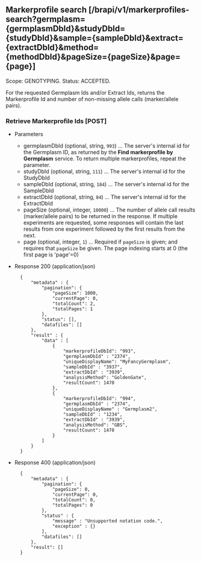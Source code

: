 ## Markerprofile search [/brapi/v1/markerprofiles-search?germplasm={germplasmDbId}&studyDbId={studyDbId}&sample={sampleDbId}&extract={extractDbId}&method={methodDbId}&pageSize={pageSize}&page={page}]
Scope: GENOTYPING.
Status: ACCEPTED.

For the requested Germplasm Ids and/or Extract Ids, returns the Markerprofile Id and number of non-missing allele calls 
(marker/allele pairs).

### Retrieve Markerprofile Ids [POST]
+ Parameters
    + germplasmDbId (optional, string, `993`) ... The server's internal id for the Germplasm ID, as returned by the **Find markerprofile by Germplasm** service. To return multiple markerprofiles, repeat the parameter.
    + studyDbId (optional, string, `111`) ... The server's internal id for the StudyDbId
    + sampleDbId (optional, string, `184`) ... The server's internal id for the SampleDbId
    + extractDbId (optional, string, `84`) ... The server's internal id for the ExtractDbId
    + pageSize (optional, integer, `10000`) ... The number of allele call results (marker/allele pairs) to be returned in the response. If multiple experiments are requested, some responses will contain the last results from one experiment followed by the first results from the next.
    + page (optional, integer, `1`) ... Required if `pageSize` is given; and requires that `pageSize` be given. The page indexing starts at 0 (the first page is 'page'=0)
+ Response 200 (application/json)

        {
            "metadata" : {
                "pagination": {
                    "pageSize": 1000,
                    "currentPage": 0,
                    "totalCount": 2,
                    "totalPages": 1
                },
                "status": [],
                "datafiles": []
            },
            "result" : {
                "data" : [
                    {   
                        "markerprofileDbId": "993",
                        "germplasmDbId" : "2374",
                        "uniqueDisplayName": "MyFancyGermplasm",
                        "sampleDbId" : "3937",
                        "extractDbId" : "3939",
                        "analysisMethod": "GoldenGate",
                        "resultCount": 1470
                    },
                    {
                        "markerprofileDbId": "994",
                        "germplasmDbId" : "2374",
                        "uniqueDisplayName" : "Germplasm2",
                        "sampleDbId" : "1234",
                        "extractDbId" : "3939",
                        "analysisMethod": "GBS",
                        "resultCount": 1470
                    }
                ]
            }
        }
        
+ Response 400 (application/json)

        {
            "metadata" : {
                "pagination": {
                    "pageSize": 0,
                    "currentPage": 0,
                    "totalCount": 0,
                    "totalPages": 0
                },
                "status" : {
                    "message" : "Unsupported notation code.",
                    "exception" : {}
                ],
                "datafiles": []
            },
            "result": []
        }

